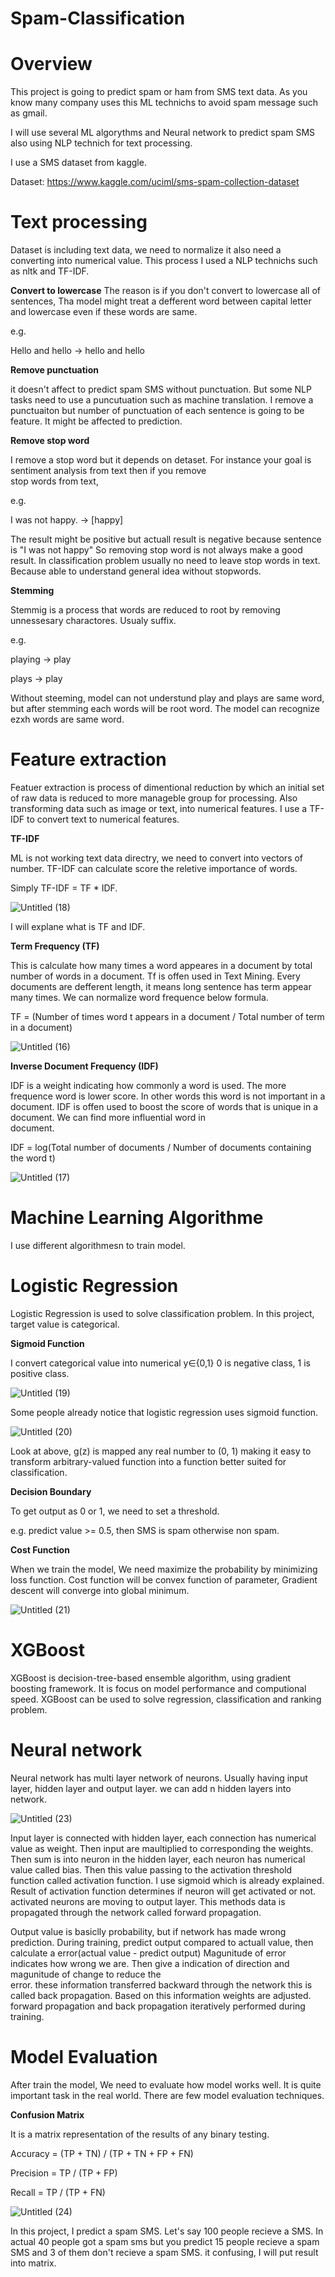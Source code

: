 # Spam-Classification

# Overview

This project is going to predict spam or ham from SMS text data.
As you know many company uses this ML technichs to avoid spam message such as gmail.

I will use several ML algorythms and Neural network to predict spam SMS also using NLP technich for text processing.

I use a SMS dataset from kaggle.

Dataset: https://www.kaggle.com/uciml/sms-spam-collection-dataset

# Text processing

Dataset is including text data, we need to normalize it also need a converting into numerical value.
This process I used a NLP technichs such as nltk and TF-IDF.


  **Convert to lowercase**
  The reason is if you don't convert to lowercase all of sentences, Tha model might treat a defferent word between capital
  letter and lowercase even if these words are same.

  e.g. 
  
  Hello and hello → hello and hello
  

  **Remove punctuation**
  
  
  it doesn't affect to predict spam SMS without punctuation. But some NLP tasks need to use a puncutuation such as machine 
  translation.
  I remove a punctuaiton but number of punctuation of each sentence is going to be feature.
  It might be affected to prediction.
  

  **Remove stop word**
  
  
  I remove a stop word but it depends on detaset. For instance your goal is sentiment analysis from text then if you remove   
  stop words from text,

  e.g.
  
  I was not happy. → [happy]

  The result might be positive but actuall result is negative because sentence is "I was not happy"
  So removing stop word is not always make a good result.
  In classification problem usually no need to leave stop words in text. Because able to understand general idea without 
  stopwords.
  

  **Stemming**
  
  
  Stemmig is a process that words are reduced to root by removing unnessesary charactores.
  Usualy suffix.

  e.g.

  playing → play

  plays → play
  
  Without steeming, model can not understund play and plays are same word, but after stemming each words will be root word.
  The model can recognize ezxh words are same word.
  

# Feature extraction

Featuer extraction is process of dimentional reduction by which an initial set of raw data is reduced to more manageble group for processing. Also transforming data such as image or text, into numerical features.
I use a TF-IDF to convert text to numerical features.

  **TF-IDF**
  
  ML is not working text data directry, we need to convert into vectors of number.
  TF-IDF can calculate score the reletive importance of words.
  
  Simply TF-IDF = TF * IDF.
  
  ![Untitled (18)](https://user-images.githubusercontent.com/25543738/75927724-c3cac900-5e21-11ea-8008-8b8a611aff58.png)

  
  I will explane what is TF and IDF.
    
   
   **Term Frequency (TF)**
   
   This is calculate how many times a word appeares in a document by total number of words in a document.
   Tf is offen used in Text Mining.
   Every documents are defferent length, it means long sentence has term appear many times.
   We can normalize word frequence below formula.

   TF = (Number of times word t appears in a document / Total number of term in a document)


   ![Untitled (16)](https://user-images.githubusercontent.com/25543738/75927820-f70d5800-5e21-11ea-8004-d103269ad4b7.png)


   
   **Inverse Document Frequency (IDF)**
   
   IDF is a weight indicating how commonly a word is used. The more frequence word is lower score. In other words
   this word is not important in a document.
   IDF is offen used to boost the score of words that is unique in a document. We can find more influential word in  
   document.

   IDF = log(Total number of documents / Number of documents containing the word t)


   ![Untitled (17)](https://user-images.githubusercontent.com/25543738/75927772-dd6c1080-5e21-11ea-82c0-81a5b631051c.png)
   
   
# Machine Learning Algorithme

I use different algorithmesn to train model.

# Logistic Regression
 
 Logistic Regression is used to solve classification problem.
 In this project, target value is categorical.
 
 **Sigmoid Function**
 
 I convert categorical value into numerical
 y∈{0,1} 0 is negative class, 1 is positive class. 
 

 ![Untitled (19)](https://user-images.githubusercontent.com/25543738/75945598-9268f200-5e4f-11ea-9ea5-ab89f226a414.png)
 
 Some people already notice that logistic regression uses sigmoid function.
 
 ![Untitled (20)](https://user-images.githubusercontent.com/25543738/75945654-b298b100-5e4f-11ea-8e60-87199c39b0be.png)
  

  Look at above, g(z) is mapped any real number to (0, 1) making it easy to transform arbitrary-valued function into a 
  function 
  better suited for classification.
  
  **Decision Boundary**
  
  To get output as 0 or 1, we need to set a threshold.
  
  e.g.
  predict value >= 0.5, then SMS is spam otherwise non spam.
  
  **Cost Function**
  
  When we train the model, We need maximize the probability by minimizing loss function.
  Cost function will be convex function of parameter, Gradient descent will converge into global minimum.
 
 ![Untitled (21)](https://user-images.githubusercontent.com/25543738/75947154-453b4f00-5e54-11ea-9fa2-d22b18a571c7.png)
 
 
 # XGBoost
 
 XGBoost is decision-tree-based ensemble algorithm, using gradient boosting framework.
 It is focus on model performance and computional speed.
 XGBoost can be used to solve regression, classification and ranking problem.
 
 # Neural network
 
 Neural network has multi layer network of neurons.
 Usually having input layer, hidden layer and output layer.
 we can add n hidden layers into network.
 
 ![Untitled (23)](https://user-images.githubusercontent.com/25543738/75950624-918b8c80-5e5e-11ea-894d-32871a8f69c2.png)
 
 Input layer is connected with hidden layer, each connection has numerical value as weight.
 Then input are maultiplied to corresponding the weights. Then sum is into neuron in the hidden layer, each neuron has 
 numerical value called bias. Then this value passing to the activation threshold function called activation function.
 I use sigmoid which is already explained.
 Result of activation function determines if neuron will get activated or not.
 activated neurons are moving to output layer.
 This methods data is propagated through the network called forward propagation.
 
 Output value is basiclly probability, but if network has made wrong prediction.
 During training, predict output compared to actuall value, then calculate a error(actual value - predict output)
 Magunitude of error indicates how wrong we are. Then give a indication of direction and magunitude of change to reduce the  
 error. these information transferred backward through the network this is called back propagation.
 Based on this information weights are adjusted.
 forward propagation and back propagation iteratively performed during training.
 
 # Model Evaluation
 
 After train the model, We need to evaluate how model works well.
 It is quite important task in the real world.
 There are few model evaluation techniques.
 
   **Confusion Matrix**
   
   It is a matrix representation of the results of any binary testing.
   
   
   Accuracy = (TP + TN) / (TP + TN + FP + FN)
    
   Precision = TP / (TP + FP)
   
   Recall = TP / (TP + FN)
   
   ![Untitled (24)](https://user-images.githubusercontent.com/25543738/76054183-afbbc000-5f24-11ea-9c88-74d6a6fd7151.png)
   
   In this project, I predict a spam SMS.
   Let's say 100 people recieve a SMS. In actual 40 people got a spam sms but you predict 15 people recieve a spam SMS and 
   3 of them don't recieve a spam SMS. it confusing, I will put result into matrix.
   
   
   

   
   
   
   
   
   
 
 
 
 
 
 
 
 
 

 


 
 
 
 
 

 
 
 
 

 
 
 
 
    
    
    
  
  
  
  
  

  






